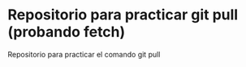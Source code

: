 # Repositorio para practicar git pull (probando fetch)
Repositorio para practicar el comando git pull
